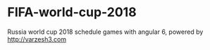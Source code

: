 # FIFA-world-cup-2018
Russia world cup 2018 schedule games with angular 6, powered by http://varzesh3.com
